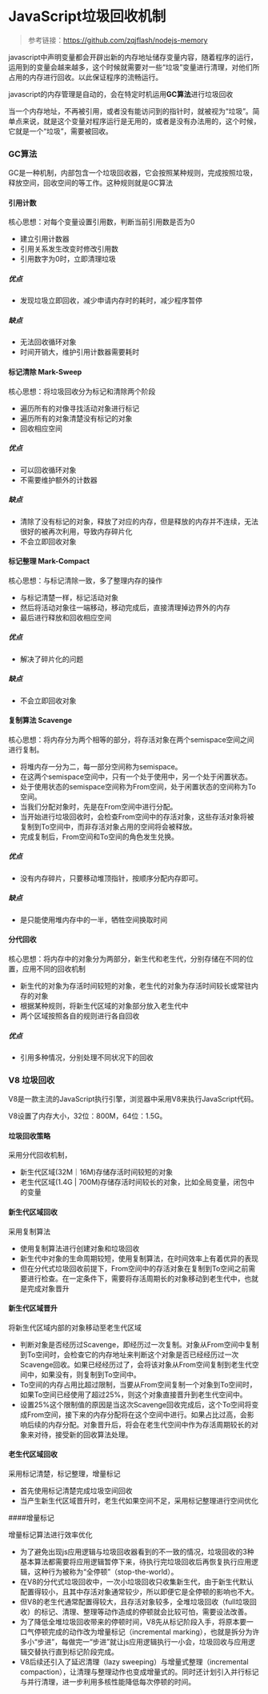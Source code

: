 # JavaScript垃圾回收机制

> 参考链接：https://github.com/zqjflash/nodejs-memory

javascript中声明变量都会开辟出新的内存地址储存变量内容，随着程序的运行，运用到的变量会越来越多，这个时候就需要对一些“垃圾”变量进行清理，对他们所占用的内存进行回收。以此保证程序的流畅运行。

javascript的内存管理是自动的，会在特定时机运用**GC算法**进行垃圾回收

当一个内存地址，不再被引用，或者没有能访问到的指针时，就被视为“垃圾”。简单点来说，就是这个变量对程序运行是无用的，或者是没有办法用的，这个时候，它就是一个“垃圾”，需要被回收。

### GC算法

GC是一种机制，内部包含一个垃圾回收器，它会按照某种规则，完成按照垃圾，释放空间，回收空间的等工作。这种规则就是GC算法

#### 引用计数

核心思想：对每个变量设置引用数，判断当前引用数是否为0

* 建立引用计数器
* 引用关系发生改变时修改引用数
* 引用数字为0时，立即清理垃圾

##### 优点

* 发现垃圾立即回收，减少申请内存时的耗时，减少程序暂停

##### 缺点

* 无法回收循环对象
* 时间开销大，维护引用计数器需要耗时

#### 标记清除 Mark-Sweep

核心思想：将垃圾回收分为标记和清除两个阶段

* 遍历所有的对像寻找活动对象进行标记
* 遍历所有的对象清楚没有标记的对象
* 回收相应空间

##### 优点

* 可以回收循环对象
* 不需要维护额外的计数器

##### 缺点

* 清除了没有标记的对象，释放了对应的内存，但是释放的内存并不连续，无法很好的被再次利用，导致内存碎片化
* 不会立即回收对象

#### 标记整理 Mark-Compact

核心思想：与标记清除一致，多了整理内存的操作

* 与标记清楚一样，标记活动对象
* 然后将活动对象往一端移动，移动完成后，直接清理掉边界外的内存
* 最后进行释放和回收相应空间

##### 优点

* 解决了碎片化的问题

##### 缺点

* 不会立即回收对象

#### 复制算法 Scavenge

核心思想：将内存分为两个相等的部分，将存活对象在两个semispace空间之间进行复制。

* 将堆内存一分为二，每一部分空间称为semispace。
* 在这两个semispace空间中，只有一个处于使用中，另一个处于闲置状态。
* 处于使用状态的semispace空间称为From空间，处于闲置状态的空间称为To空间。
* 当我们分配对象时，先是在From空间中进行分配。
* 当开始进行垃圾回收时，会检查From空间中的存活对象，这些存活对象将被复制到To空间中，而非存活对象占用的空间将会被释放。
* 完成复制后，From空间和To空间的角色发生兑换。

##### 优点

* 没有内存碎片，只要移动堆顶指针，按顺序分配内存即可。

##### 缺点

* 是只能使用堆内存中的一半，牺牲空间换取时间

#### 分代回收

核心思想：将内存中的对象分为两部分，新生代和老生代，分别存储在不同的位置，应用不同的回收机制

* 新生代的对象为存活时间较短的对象，老生代的对象为存活时间较长或常驻内存的对象
* 根据某种规则，将新生代区域的对象部分放入老生代中
* 两个区域按照各自的规则进行各自回收

##### 优点

* 引用多种情况，分别处理不同状况下的回收

### V8 垃圾回收

V8是一款主流的JavaScript执行引擎，浏览器中采用V8来执行JavaScript代码。

V8设置了内存大小，32位：800M，64位：1.5G。

#### 垃圾回收策略

采用分代回收机制，

* 新生代区域(32M｜16M)存储存活时间较短的对象
* 老生代区域(1.4G | 700M)存储存活时间较长的对象，比如全局变量，闭包中的变量

#### 新生代区域回收

采用复制算法

* 使用复制算法进行创建对象和垃圾回收
* 新生代中对象的生命周期较短，使用复制算法，在时间效率上有着优异的表现
* 但在分代式垃圾回收前提下，From空间中的存活对象在复制到To空间之前需要进行检查。在一定条件下，需要将存活周期长的对象移动到老生代中，也就是完成对象晋升

#### 新生代区域晋升

将新生代区域内部的对象移动至老生代区域

* 判断对象是否经历过Scavenge，即经历过一次复制。对象从From空间中复制到To空间时，会检查它的内存地址来判断这个对象是否已经经历过一次Scavenge回收。如果已经经历过了，会将该对象从From空间复制到老生代空间中，如果没有，则复制到To空间中。
* To空间的内存占用比超过限制，当要从From空间复制一个对象到To空间时，如果To空间已经使用了超过25%，则这个对象直接晋升到老生代空间中。
* 设置25%这个限制值的原因是当这次Scavenge回收完成后，这个To空间将变成From空间，接下来的内存分配将在这个空间中进行。如果占比过高，会影响后续的内存分配。对象晋升后，将会在老生代空间中作为存活周期较长的对象来对待，接受新的回收算法处理。

#### 老生代区域回收

采用标记清楚，标记整理，增量标记 

* 首先使用标记清楚完成垃圾空间回收
* 当产生新生代区域晋升时，老生代如果空间不足，采用标记整理进行空间优化

####增量标记

增量标记算法进行效率优化

* 为了避免出现js应用逻辑与垃圾回收器看到的不一致的情况，垃圾回收的3种基本算法都需要将应用逻辑暂停下来，待执行完垃圾回收后再恢复执行应用逻辑，这种行为被称为“全停顿”（stop-the-world）。
* 在V8的分代式垃圾回收中，一次小垃圾回收只收集新生代，由于新生代默认配置得较小，且其中存活对象通常较少，所以即便它是全停顿的影响也不大。
* 但V8的老生代通常配置得较大，且存活对象较多，全堆垃圾回收（full垃圾回收）的标记、清理、整理等动作造成的停顿就会比较可怕，需要设法改善。
* 为了降低全堆垃圾回收带来的停顿时间，V8先从标记阶段入手，将原本要一口气停顿完成的动作改为增量标记（incremental marking），也就是拆分为许多小“步进”，每做完一“步进”就让js应用逻辑执行一小会，垃圾回收与应用逻辑交替执行直到标记阶段完成。
* V8后续还引入了延迟清理（lazy sweeping）与增量式整理（incremental compaction），让清理与整理动作也变成增量式的。同时还计划引入并行标记与并行清理，进一步利用多核性能降低每次停顿的时间。

